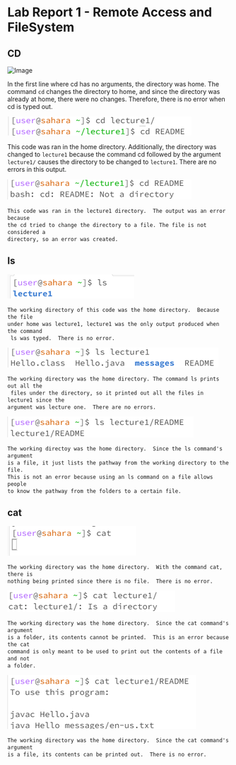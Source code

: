 # Lab Report 1 - Remote Access and FileSystem

## CD
![Image](https://github.com/DatGuy84/cse15l-lab-reports/assets/148490937/38488f72-f65b-4b23-b562-a76835d4dd5a)

In the first line where cd has no arguments, the directory was home. The command
`cd` changes the directory to home, and since the directory was already at home,
there were no changes.  Therefore, there is no error when cd is typed out.

![Image](https://github.com/DatGuy84/cse15l-lab-reports/blob/main/CD%20Lecture1.png?raw=true)

This code was ran in the home directory.  Additionally, the directory was
changed to `lecture1` because the command cd followed by the argument
`lecture1/` causes the directory to be changed to `lecture1`.  There are no
errors in this output.

![Image](https://github.com/DatGuy84/cse15l-lab-reports/blob/main/CD%20README.png?raw=true)
```
This code was ran in the lecture1 directory.  The output was an error because
the cd tried to change the directory to a file. The file is not considered a
directory, so an error was created.
```

## ls

![Image](https://github.com/DatGuy84/cse15l-lab-reports/blob/main/ls%20no%20arguments.png?raw=true)

```
The working directory of this code was the home directory.  Because the file
under home was lecture1, lecture1 was the only output produced when the command
 ls was typed.  There is no error.
```

![Image](https://github.com/DatGuy84/cse15l-lab-reports/blob/main/ls%20lecture1.png?raw=true)

```
The working directory was the home directory. The command ls prints out all the
 files under the directory, so it printed out all the files in lecture1 since the
argument was lecture one.  There are no errors.
```

![Image](https://github.com/DatGuy84/cse15l-lab-reports/blob/main/ls%20README.png?raw=true)

```
The working directoy was the home directory.  Since the ls command's argument
is a file, it just lists the pathway from the working directory to the file.
This is not an error because using an ls command on a file allows people
to know the pathway from the folders to a certain file.
```

## cat
![Image](https://github.com/DatGuy84/cse15l-lab-reports/blob/main/Cat%20no%20arguments.png?raw=true)

```
The working directory was the home directory.  With the command cat, there is
nothing being printed since there is no file.  There is no error.
```

![Image](https://github.com/DatGuy84/cse15l-lab-reports/blob/main/cat%20Lecture1.png?raw=true)

```
The working directory was the home directory.  Since the cat command's argument
is a folder, its contents cannot be printed.  This is an error because the cat
command is only meant to be used to print out the contents of a file and not
a folder.
```

![Image](https://github.com/DatGuy84/cse15l-lab-reports/blob/main/cat%20README.png?raw=true)

```
The working directory was the home directory.  Since the cat command's argument
is a file, its contents can be printed out.  There is no error.
```
